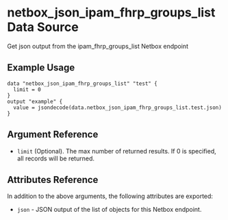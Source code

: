 # netbox\_json\_ipam\_fhrp\_groups\_list Data Source

Get json output from the ipam_fhrp_groups_list Netbox endpoint

## Example Usage

```hcl
data "netbox_json_ipam_fhrp_groups_list" "test" {
  limit = 0
}
output "example" {
  value = jsondecode(data.netbox_json_ipam_fhrp_groups_list.test.json)
}
```

## Argument Reference

* ``limit`` (Optional). The max number of returned results. If 0 is specified, all records will be returned.

## Attributes Reference

In addition to the above arguments, the following attributes are exported:
* ``json`` - JSON output of the list of objects for this Netbox endpoint.

